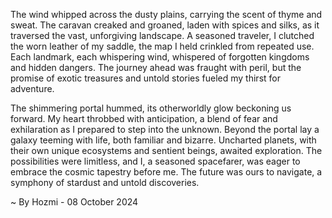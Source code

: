 
The wind whipped across the dusty plains, carrying the scent of thyme and sweat.  The caravan creaked and groaned, laden with spices and silks, as it traversed the vast, unforgiving landscape.  A seasoned traveler, I clutched the worn leather of my saddle, the map I held crinkled from repeated use.  Each landmark, each whispering wind, whispered of forgotten kingdoms and hidden dangers.  The journey ahead was fraught with peril, but the promise of exotic treasures and untold stories fueled my thirst for adventure.

The shimmering portal hummed, its otherworldly glow beckoning us forward.  My heart throbbed with anticipation, a blend of fear and exhilaration as I prepared to step into the unknown.  Beyond the portal lay a galaxy teeming with life, both familiar and bizarre.  Uncharted planets, with their own unique ecosystems and sentient beings, awaited exploration.  The possibilities were limitless, and I, a seasoned spacefarer, was eager to embrace the cosmic tapestry before me.  The future was ours to navigate, a symphony of stardust and untold discoveries. 

~ By Hozmi - 08 October 2024
